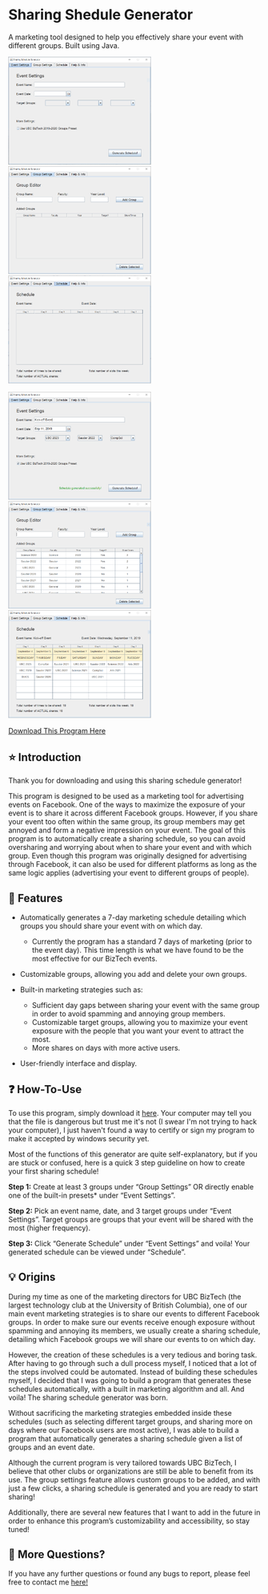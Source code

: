 # Sharing Shedule Generator
A marketing tool designed to help you effectively share your event with different groups. 
Built using Java.

<img src="screenshots/EventSettings1.PNG" width="285" title="Empty Event Settings"> <img src="screenshots/GroupSettings1.PNG" width="285" title="Empty Group Settings"> <img src="screenshots/Schedule1.PNG" width="285" title="Empty Schedule Output">

<img src="screenshots/EventSettings2.PNG" width="285" title="Filled Event Settings"> <img src="screenshots/GroupSettings2.PNG" width="285" title="Filled Group Settings"> <img src="screenshots/Schedule2.PNG" width="285" title="Filled Schedule Output">

[Download This Program Here](https://www.dropbox.com/s/uq6aao92wstuu13/SharingScheduleGenerator.exe?dl=0)

## :star: Introduction 
Thank you for downloading and using this sharing schedule generator!

This program is designed to be used as a marketing tool for advertising events on Facebook. One of the ways to maximize the exposure of your event is to share it across different Facebook groups. However, if you share your event too often within the same group, its group members may get annoyed and form a negative impression on your event. The goal of this program is 
to automatically create a sharing schedule, so you can avoid oversharing and worrying about when to share your event and with which group. Even though this program was originally designed for advertising through Facebook, it can also be used for different platforms as long as the same logic applies (advertising your event to different groups of people). 

## :pushpin: Features 
* Automatically generates a 7-day marketing schedule detailing which groups you should share your event with on which day.
    - Currently the program has a standard 7 days of marketing (prior to the event day). This time length is what we have found to be the most effective for our BizTech events.

* Customizable groups, allowing you add and delete your own groups.

* Built-in marketing strategies such as:
    - Sufficient day gaps between sharing your event with the same group in order to avoid spamming and annoying group members.
    - Customizable target groups, allowing you to maximize your event exposure with the people that you want your event to attract the most.
    - More shares on days with more active users. 

* User-friendly interface and display.

## :question: How-To-Use
To use this program, simply download it [here](https://www.dropbox.com/s/uq6aao92wstuu13/SharingScheduleGenerator.exe?dl=0). Your computer may tell you that the file is dangerous but trust me it's not (I swear I'm not trying to hack your computer), I just haven't found a way to certify or sign my program to make it accepted by windows security yet. 

Most of the functions of this generator are quite self-explanatory, but if you are stuck or confused, here is a quick 3 step guideline on how to create your first sharing schedule!

**Step 1:** Create at least 3 groups under “Group Settings” OR directly enable one of the built-in presets* under “Event Settings”.

**Step 2:** Pick an event name, date, and 3 target groups under “Event Settings”. Target groups are groups that your event will be shared with the most (higher frequency). 

**Step 3:** Click “Generate Schedule” under “Event Settings” and voila! Your generated schedule can be viewed under “Schedule”.

## :bulb: Origins 
During my time as one of the marketing directors for UBC BizTech (the largest technology club at the University of British Columbia), one of our main event marketing strategies is to share our events to different Facebook groups. In order to make sure our events receive enough exposure without spamming and annoying its members, we usually create a sharing schedule, detailing which Facebook groups we will share our events to on which day. 

However, the creation of these schedules is a very tedious and boring task. After having to go through such a dull process myself, I noticed that a lot of the steps involved could be automated. Instead of building these schedules myself, I decided that I was going to build a program that generates these schedules automatically, with a built in marketing algorithm and all. And voila! The sharing schedule generator was born.

Without sacrificing the marketing strategies embedded inside these schedules (such as selecting different target groups, and sharing more on days where our Facebook users are most active), I was able to build a program that automatically generates a sharing schedule given a list of groups and an event date. 

Although the current program is very tailored towards UBC BizTech, I believe that other clubs or organizations are still be able to benefit from its use. The group settings feature allows custom groups to be added, and with just a few clicks, a sharing schedule is generated and you are ready to start sharing!

Additionally, there are several new features that I want to add in the future in order to enhance this program’s customizability and accessibility, so stay tuned!

## :wave: More Questions?
If you have any further questions or found any bugs to report, please feel free to contact me [here!](http://scheng.ca/#contact)
